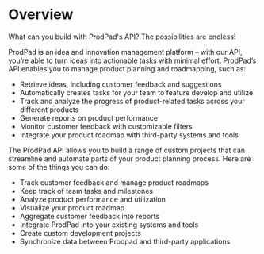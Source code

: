 # Overview

What can you build with ProdPad's API? The possibilities are endless!

ProdPad is an idea and innovation management platform – with our API, you’re able to turn ideas into actionable tasks with minimal effort. ProdPad’s API enables you to manage product planning and roadmapping, such as:

- Retrieve ideas, including customer feedback and suggestions
- Automatically creates tasks for your team to feature develop and utilize
- Track and analyze the progress of product-related tasks across your different products
- Generate reports on product performance
- Monitor customer feedback with customizable filters
- Integrate your product roadmap with third-party systems and tools

The ProdPad API allows you to build a range of custom projects that can streamline and automate parts of your product planning process. Here are some of the things you can do:

- Track customer feedback and manage product roadmaps
- Keep track of team tasks and milestones
- Analyze product performance and utilization
- Visualize your product roadmap
- Aggregate customer feedback into reports
- Integrate ProdPad into your existing systems and tools
- Create custom development projects
- Synchronize data between Prodpad and third-party applications
